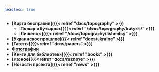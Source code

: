 ```yaml
---
headless: true
---
```

- **[Карта бесправия]({{< relref "docs/topography" >}})**
  - **[Пожар в Бутырках]({{< relref "/docs/topography/butyrki/" >}})**
  - **[Лишенцы]({{< relref "/docs/topography/lishentsy" >}})**
- **[Украинское прошлое]({{< relref "docs/ukraine" >}})**
- **[Газеты]({{< relref "docs/papers" >}})**
- **[Фотографии](https://commons.wikimedia.org/wiki/Commons:Valuyki_Historical_Society)**
- **[Книги для библиотеки]({{< relref "books" >}})**
- **[Разное]({{< relref "docs/raznoye" >}})**
- **[Новости проекта]({{< relref "news" >}})**
